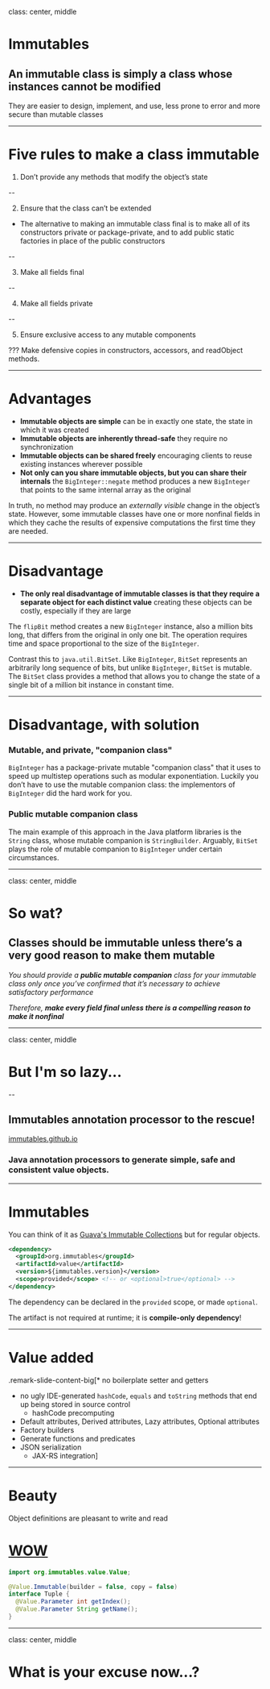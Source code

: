 class: center, middle

# Immutables

## An immutable class is simply a class whose instances cannot be modified

They are easier to design, implement, and use, less prone to error and more secure than mutable classes

---

# Five rules to make a class immutable

1. Don’t provide any methods that modify the object’s state

--

2. Ensure that the class can’t be extended
  * The alternative to making an immutable class final is to make all of its constructors private or package-private, and to add public static factories in place of the public constructors

--

3. Make all fields final

--

4. Make all fields private

--

5. Ensure exclusive access to any mutable components

???
Make defensive copies in constructors, accessors, and readObject methods.

---

# Advantages

* **Immutable objects are simple** can be in exactly one state, the state in which it was created
* **Immutable objects are inherently thread-safe** they require no synchronization
* **Immutable objects can be shared freely** encouraging clients to reuse existing instances wherever possible
* **Not only can you share immutable objects, but you can share their internals** the `BigInteger::negate` method produces a new `BigInteger` that points to the same internal array as the original

In truth, no method may produce an _externally visible_ change in the object’s state. However, some immutable classes have one or more nonfinal fields in which they cache the results of expensive computations the first time they are needed.

---

# Disadvantage

* **The only real disadvantage of immutable classes is that they require a separate object for each distinct value** creating these objects can be costly, especially if they are large

The `flipBit` method creates a new `BigInteger` instance, also a million bits long, that differs from the original in only one bit. The operation requires time and space proportional to the size of the `BigInteger`.

Contrast this to `java.util.BitSet`. Like `BigInteger`, `BitSet` represents an arbitrarily long sequence of bits, but unlike `BigInteger`, `BitSet` is mutable. The `BitSet` class provides a method that allows you to change the state of a single bit of a million bit instance in constant time.

---

# Disadvantage, with solution

### Mutable, and private, "companion class"

`BigInteger` has a package-private mutable "companion class" that it uses to speed up multistep operations such as modular exponentiation. Luckily you don’t have to use the mutable companion class: the implementors of `BigInteger` did the hard work for you.

### Public mutable companion class

The main example of this approach in the Java platform libraries is the `String` class, whose mutable companion is `StringBuilder`. Arguably, `BitSet` plays the role of mutable companion to `BigInteger` under certain circumstances.

---
class: center, middle

# So wat?

## Classes should be immutable unless there’s a **very good reason** to make them mutable

_You should provide a **public mutable companion** class for your immutable class only once you’ve confirmed that it’s necessary to achieve satisfactory performance_

_Therefore, **make every field final unless there is a compelling reason to make it nonfinal**_

---
class: center, middle

# **But I'm so lazy...**

--

## Immutables annotation processor to the rescue!

[immutables.github.io](https://immutables.github.io/intro.html)

### Java annotation processors to generate simple, safe and consistent value objects.

---

# Immutables

You can think of it as [Guava's Immutable Collections](https://github.com/google/guava/wiki/ImmutableCollectionsExplained) but for regular objects.

```xml
<dependency>
  <groupId>org.immutables</groupId>
  <artifactId>value</artifactId>
  <version>${immutables.version}</version>
  <scope>provided</scope> <!-- or <optional>true</optional> -->
</dependency>
```
The dependency can be declared in the `provided` scope, or made `optional`.

The artifact is not required at runtime; it is **compile-only dependency**!

---

# Value added

.remark-slide-content-big[* no boilerplate setter and getters
* no ugly IDE-generated `hashCode`, `equals` and `toString` methods that end up being stored in source control
  * hashCode precomputing
* Default attributes, Derived attributes, Lazy attributes, Optional attributes
* Factory builders
* Generate functions and predicates
* JSON serialization
  * JAX-RS integration]

---

# Beauty

Object definitions are pleasant to write and read

# [WOW](https://immutables.github.io/generated.html)

```java
import org.immutables.value.Value;

@Value.Immutable(builder = false, copy = false)
interface Tuple {
  @Value.Parameter int getIndex();
  @Value.Parameter String getName();
}
```

---
class: center, middle

# **What is your excuse now...?**
